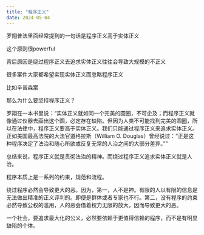```yaml
---
title: "程序正义"
date: 2024-05-04
---
```


罗翔普法里面经常提到的一句话是程序正义高于实体正义

这个原则很powerful

背后原因是绕过程序正义去追求实体正义往往会导致大规模的不正义

很多案件大家都希望实现实体正义而忽略程序正义

比如辛普森案

那么为什么要坚持程序正义？

罗翔在一本书里说：“实体正义就如同一个完美的圆圈，不可企及；而程序正义就像通过仪器去画出这个圆，必定存在缺陷。但因为人类不可能找到完美的圆圈，所以在法律中，程序正义要高于实体正义。我们只能通过程序正义来追求实体正义。正如美国最高法院的大法官道格拉斯（William O. Douglas）曾经说过：“正是这种程序决定了法治和随心所欲或反复无常的人治之间的大部分差异。””

总结来说，程序正义就是贯彻法治的精神。而绕过程序正义追求实体正义就是人治。

程序本质上是一系列的约束，规范和流程。

绕过程序必然会导致更大的恶。因为，第一，人不是神。有限的人以有限的信息是无法做出精准的正义评判的。即便是群体或者专家也不行。第二，没有程序的约束必然导致公权的滥用，人的恶会借着权力无限的放大，因而导致更大的恶。

一个社会，要追求最大化的公义，必然要依赖于更值得信赖的程序，而不是有明显缺陷的个体。
